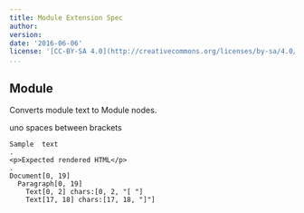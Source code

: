 ```yaml
---
title: Module Extension Spec
author: 
version: 
date: '2016-06-06'
license: '[CC-BY-SA 4.0](http://creativecommons.org/licenses/by-sa/4.0/)'
...
```


## Module  

Converts module text to Module nodes.  

uno spaces between brackets

```````````````````````````````` example Module: 1  options option1, IGNORE
Sample  text
.
<p>Expected rendered HTML</p>
.
Document[0, 19]
  Paragraph[0, 19]
    Text[0, 2] chars:[0, 2, "[ "]
    Text[17, 18] chars:[17, 18, "]"]
````````````````````````````````


